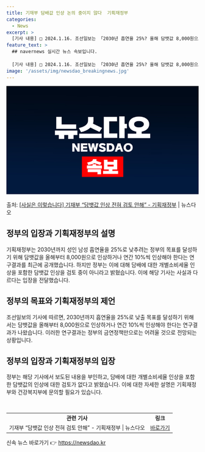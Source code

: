 ```yaml
---
title: 기재부 담배값 인상 논의 중이지 않다  기획재정부
categories:
  - News
excerpt: >
  [기사 내용] □ 2024.1.16. 조선일보는 「2030년 흡연율 25%? 올해 담뱃값 8,000원으로 올…
feature_text: >
  ## navernews 실시간 뉴스 속보입니다.

  [기사 내용] □ 2024.1.16. 조선일보는 「2030년 흡연율 25%? 올해 담뱃값 8,000원으로 올…
image: '/assets/img/newsdao_breakingnews.jpg'
---
```


![뉴스다오 속보](/assets/img/newsdao_breakingnews.jpg)

<p>출처: <a href="https://newsdao.kr/3033" rel="dofollow">[사실은 이렇습니다] 기재부 “담뱃값 인상 전혀 검토 안해” - 기획재정부</a> | 뉴스다오</p>

<h2 data-ke-size="size26">정부의 입장과 기획재정부의 설명</h2>
기획재정부는 2030년까지 성인 남성 흡연율을 25%로 낮추려는 정부의 목표를 달성하기 위해 담뱃값을 올해부터 8,000원으로 인상하거나 연간 10%씩 인상해야 한다는 연구결과를 최근에 공개했습니다. 하지만 정부는 이에 대해 담배에 대한 개별소비세율 인상을 포함한 담뱃값 인상을 검토 중이 아니라고 밝혔습니다. 이에 해당 기사는 사실과 다르다는 입장을 전달했습니다.

<h2 data-ke-size="size26">정부의 목표와 기획재정부의 제언</h2>
조선일보의 기사에 따르면, 2030년까지 흡연율을 25%로 낮출 목표를 달성하기 위해서는 담뱃값을 올해부터 8,000원으로 인상하거나 연간 10%씩 인상해야 한다는 연구결과가 나왔습니다. 이러한 연구결과는 정부의 금연정책만으로는 어려울 것으로 전망되는 상황입니다.

<h2 data-ke-size="size26">정부의 입장과 기획재정부의 입장</h2>
정부는 해당 기사에서 보도된 내용을 부인하고, 담배에 대한 개별소비세율 인상을 포함한 담뱃값의 인상에 대한 검토가 없다고 밝혔습니다. 이에 대한 자세한 설명은 기획재정부와 건강복지부에 문의할 필요가 있습니다.

<p data-ke-size="size16">&nbsp;</p>

<table>
  <tbody>
    <tr>
      <td style="text-align: center; height: 17px;"><b>관련 기사</b></td>
      <td style="text-align: center; height: 17px;"><b>링크</b></td>
    </tr>
    <tr>
      <td style="text-align: center; height: 17px;">기재부 “담뱃값 인상 전혀 검토 안해” - 기획재정부 | 뉴스다오</td>
      <td style="text-align: center; height: 17px;"><a href="https://newsdao.kr/3033">바로가기</a></td>
    </tr>
  </tbody>
</table> 

신속 뉴스 바로가기 👉 <a href="https://newsdao.kr" rel="dofollow">https://newsdao.kr</a>


